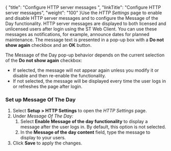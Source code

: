 {
    "title": "Configure HTTP server messages ",
    "linkTitle": "Configure HTTP server messages",
    "weight": "100"
}Use the *HTTP Settings* page to enable and disable HTTP server messages and to configure the Message of the Day functionality. HTTP server messages are displayed to both licensed and unlicensed users after login using the <span class="mc-variable SecureTransport_Variables.st_web_client variable">ST Web Client</span>. You can use these messages as notifications, for example, announce dates for planned maintenance. The message text is presented in a pop-up box with a **Do not show again** checkbox and an **OK** button.

The Message of the Day pop-up behavior depends on the current selection of the **Do not show again** checkbox:

-   If selected, the message will not appear again unless you modify it or disable and then re-enable the functionality.
-   If not selected, the message will be displayed every time the user logs in or refreshes the page after login.

  

### Set up Message Of The Day

1.  Select **Setup > HTTP Settings** to open the *HTTP Settings* page.
2.  Under *Message Of The Day:*  
    1.  Select **Enable Message of the day functionality** to display a message after the user logs in. By default, this option is not selected.
    2.  In the **Message of the day content** field, type the message to display to your users.
3.  Click **Save** to apply the changes.
